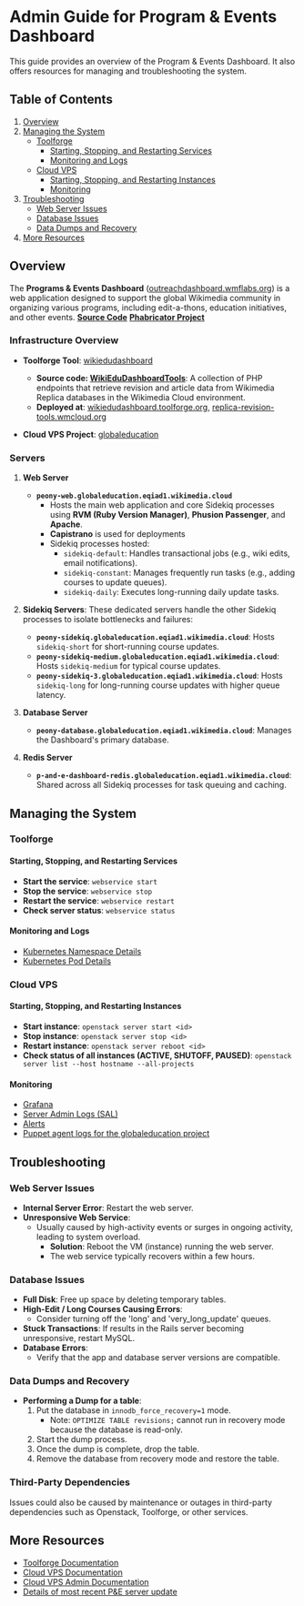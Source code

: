 # Admin Guide for Program & Events Dashboard

This guide provides an overview of the Program & Events Dashboard. It also offers resources for managing and troubleshooting the system.

## Table of Contents
1. [Overview](#overview)
2. [Managing the System](#managing-the-system)
   - [Toolforge](#toolforge)
        - [Starting, Stopping, and Restarting Services](#starting-stopping-and-restarting-services)
        - [Monitoring and Logs](#monitoring-and-logs)
   - [Cloud VPS](#cloud-vps)
        - [Starting, Stopping, and Restarting Instances](#starting-stopping-and-restarting-instances)
        - [Monitoring](#monitoring)
3. [Troubleshooting](#troubleshooting)
    - [Web Server Issues](#web-server-issues)
    - [Database Issues](#database-issues)
    - [Data Dumps and Recovery](#data-dumps-and-recovery)
4. [More Resources](#more-resources)

## Overview

The **Programs & Events Dashboard** ([outreachdashboard.wmflabs.org](https://outreachdashboard.wmflabs.org)) is a web application designed to support the global Wikimedia community in organizing various programs, including edit-a-thons, education initiatives, and other events. **[Source Code](https://github.com/WikiEducationFoundation/WikiEduDashboard/tree/wmflabs)** **[Phabricator Project](https://phabricator.wikimedia.org/project/manage/1052/)**  

### Infrastructure Overview
- **Toolforge Tool**: [wikiedudashboard](https://toolsadmin.wikimedia.org/tools/id/wikiedudashboard) 
   - **Source code: [WikiEduDashboardTools](https://github.com/WikiEducationFoundation/WikiEduDashboardTools)**: A collection of PHP endpoints that retrieve revision and article data from Wikimedia Replica databases in the Wikimedia Cloud environment.  
   - **Deployed at**: [wikiedudashboard.toolforge.org](https://wikiedudashboard.toolforge.org/), [replica-revision-tools.wmcloud.org](https://replica-revision-tools.wmcloud.org/)  

- **Cloud VPS Project**: [globaleducation](https://openstack-browser.toolforge.org/project/globaleducation)  

### Servers

1. **Web Server** 
   - **`peony-web.globaleducation.eqiad1.wikimedia.cloud`**  
     - Hosts the main web application and core Sidekiq processes using **RVM (Ruby Version Manager)**, **Phusion Passenger**, and **Apache**.
     - **Capistrano** is used for deployments  
     - Sidekiq processes hosted:  
       - `sidekiq-default`: Handles transactional jobs (e.g., wiki edits, email notifications).  
       - `sidekiq-constant`: Manages frequently run tasks (e.g., adding courses to update queues).  
       - `sidekiq-daily`: Executes long-running daily update tasks.  

2. **Sidekiq Servers**: These dedicated servers handle the other Sidekiq processes to isolate bottlenecks and failures:  
   - **`peony-sidekiq.globaleducation.eqiad1.wikimedia.cloud`**: Hosts `sidekiq-short` for short-running course updates.  
   - **`peony-sidekiq-medium.globaleducation.eqiad1.wikimedia.cloud`**: Hosts `sidekiq-medium` for typical course updates.  
   - **`peony-sidekiq-3.globaleducation.eqiad1.wikimedia.cloud`**: Hosts `sidekiq-long` for long-running course updates with higher queue latency.  

3. **Database Server**  
   - **`peony-database.globaleducation.eqiad1.wikimedia.cloud`**: Manages the Dashboard's primary database.  

4. **Redis Server**  
   - **`p-and-e-dashboard-redis.globaleducation.eqiad1.wikimedia.cloud`**: Shared across all Sidekiq processes for task queuing and caching.


## Managing the System

### Toolforge

#### Starting, Stopping, and Restarting Services
- **Start the service**: `webservice start`
- **Stop the service**: `webservice stop`
- **Restart the service**: `webservice restart`
- **Check server status**: `webservice status`

#### Monitoring and Logs
- [Kubernetes Namespace Details](https://k8s-status.toolforge.org/namespaces/tool-wikiedudashboard/)
- [Kubernetes Pod Details](https://k8s-status.toolforge.org/namespaces/tool-wikiedudashboard/pods/wikiedudashboard-5954f86c86-pm8d5/)


### Cloud VPS

#### Starting, Stopping, and Restarting Instances
- **Start instance**: `openstack server start <id>`
- **Stop instance**: `openstack server stop <id>`
- **Restart instance**: `openstack server reboot <id>`
- **Check status of all instances (ACTIVE, SHUTOFF, PAUSED)**: `openstack server list --host hostname --all-projects`

#### Monitoring
- [Grafana](https://grafana.wmcloud.org/d/0g9N-7pVz/cloud-vps-project-board?orgId=1&var-project=globaleducation)
- [Server Admin Logs (SAL)](https://sal.toolforge.org/globaleducation)
- [Alerts](https://prometheus-alerts.wmcloud.org/?q=%40state%3Dactive&q=project%3Dglobaleducation)
- [Puppet agent logs for the globaleducation project](https://grafana.wmcloud.org/d/SQM7MJZSz/cloud-vps-puppet-agents?orgId=1&var-project=globaleducation&from=now-2d&to=now) 


## Troubleshooting

### Web Server Issues
- **Internal Server Error**: Restart the web server.  
- **Unresponsive Web Service**:  
  - Usually caused by high-activity events or surges in ongoing activity, leading to system overload.  
    - **Solution**: Reboot the VM (instance) running the web server.  
    - The web service typically recovers within a few hours.  

### Database Issues
- **Full Disk**: Free up space by deleting temporary tables.  
- **High-Edit / Long Courses Causing Errors**:  
  - Consider turning off the 'long' and 'very_long_update' queues.   
- **Stuck Transactions**: If results in the Rails server becoming unresponsive, restart MySQL.  
- **Database Errors**:  
  - Verify that the app and database server versions are compatible.  

### Data Dumps and Recovery
- **Performing a Dump for a table**:  
  1. Put the database in `innodb_force_recovery=1` mode. 
        - Note: `OPTIMIZE TABLE revisions;` cannot run in recovery mode because the database is read-only.  
  2. Start the dump process.  
  3. Once the dump is complete, drop the table.  
  4. Remove the database from recovery mode and restore the table.  

### Third-Party Dependencies
Issues could also be caused by maintenance or outages in third-party dependencies such as Openstack, Toolforge, or other services.


## More Resources
- [Toolforge Documentation](https://wikitech.wikimedia.org/wiki/Help:Toolforge)
- [Cloud VPS Documentation](https://wikitech.wikimedia.org/wiki/Help:Cloud_VPS)
- [Cloud VPS Admin Documentation](https://wikitech.wikimedia.org/wiki/Portal:Cloud_VPS/Admin)
- [Details of most recent P&E server update](https://github.com/WikiEducationFoundation/WikiEduDashboard/commit/df271f1c54fd0520e42445fcc88f19b6d03a603b#diff-f8eaa8feeef99c2b098e875ccdace93998b84eeb4110dc9f49b1327df7d96e21)
